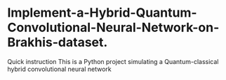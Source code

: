 # Implement-a-Hybrid-Quantum-Convolutional-Neural-Network-on-Brakhis-dataset.
Quick instruction This is a Python project simulating a Quantum-classical hybrid convolutional neural network
